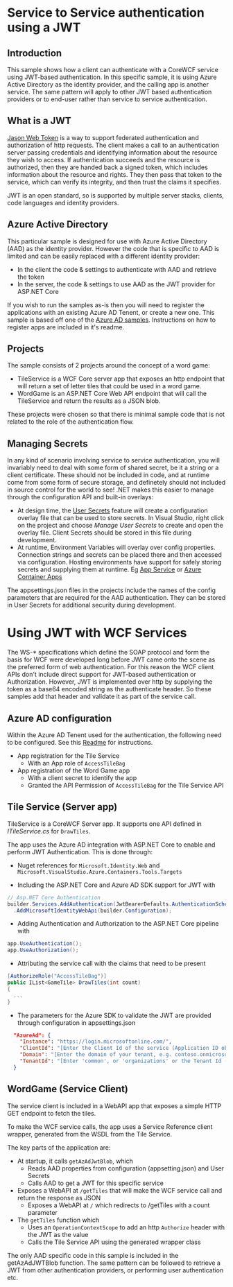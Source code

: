 # Service to Service authentication using a JWT

## Introduction

This sample shows how a client can authenticate with a CoreWCF service using JWT-based authentication. In this specific sample, it is using Azure Active Directory as the identity provider, and the calling app is another service. The same pattern will apply to other JWT based authentication providers or to end-user rather than service to service authentication.

## What is a JWT

[Jason Web Token](https://en.wikipedia.org/wiki/JSON_Web_Token) is a way to support federated authentication and authorization of http requests. The client makes a call to an authentication server passing credentials and identifying information about the resource they wish to access. If authentication succeeds and the resource is authorized, then they are handed back a signed token, which includes information about the resource and rights. They then pass that token to the service, which can verify its integrity, and then trust the claims it specifies.

JWT is an open standard, so is supported by multiple server stacks, clients, code languages and identity providers.

## Azure Active Directory

This particular sample is designed for use with Azure Active Directory (AAD) as the identity provider. However the code that is specific to AAD is limited and can be easily replaced with a different identity provider:
- In the client the code & settings to authenticate with AAD and retrieve the token
- In the server, the code & settings to use AAD as the JWT provider for ASP.NET Core

If you wish to run the samples as-is then you will need to register the applications with an existing Azure AD Tenent, or create a new one. This sample is based off one of the [Azure AD samples](https://github.com/Azure-Samples/active-directory-dotnetcore-daemon-v2/tree/master/4-Call-OwnApi-Pop). Instructions on how to register apps are included in it's readme.

## Projects

The sample consists of 2 projects around the concept of a word game:
- TileService is a WCF Core server app that exposes an http endpoint that will return a set of letter tiles that could be used in a word game. 
- WordGame is an ASP.NET Core Web API endpoint that will call the TileService and return the results as a JSON blob.

These projects were chosen so that there is minimal sample code that is not related to the role of the authentication flow.

## Managing Secrets

In any kind of scenario involving service to service authentication, you will invariably need to deal with some form of shared secret, be it a string or a client certificate. These should not be included in code, and at runtime come from some form of secure storage, and definetely should not included in source control for the world to see! .NET makes this easier to manage through the configuration API and built-in overlays:
- At design time, the [User Secrets](https://docs.microsoft.com/aspnet/core/security/app-secrets) feature will create a configuration overlay file that can be used to store secrets. In Visual Studio, right click on the project and choose *Manage User Secrets* to create and open the overlay file. Client Secrets should be stored in this file during development.
- At runtime, Environment Variables will overlay over config properties. Connection strings and secrets can be placed there and then accessed via configuration. Hosting environments have support for safely storing secrets and supplying them at runtime. Eg [App Service](https://docs.microsoft.com/azure/app-service/configure-common?tabs=portal#configure-app-settings) or [Azure Container Apps](https://docs.microsoft.com/azure/container-apps/manage-secrets?tabs=azure-cli)

The appsettings.json files in the projects include the names of the config parameters that are required for the AAD authentication. They can be stored in User Secrets for additional security during development.

# Using JWT with WCF Services

The WS-* specifications which define the SOAP protocol and form the basis for WCF were developed long before JWT came onto the scene as the preferred form of web authentication. For this reason the WCF client APIs don't include direct support for JWT-based authentication or Authorization. However, JWT is implemented over http by supplying the token as a base64 encoded string as the authenticate header. So these samples add that header and validate it as part of the service call.

## Azure AD configuration
Within the Azure AD Tenent used for the authentication, the following need to be configured. See this [Readme](https://github.com/Azure-Samples/active-directory-dotnetcore-daemon-v2/tree/master/4-Call-OwnApi-Pop) for instructions.
- App registration for the Tile Service
  - With an App role of `AccessTileBag`
- App registration of the Word Game app
  - With a client secret to identify the app
  - Granted the API Permission of `AccessTileBag` for the Tile Service API

## Tile Service (Server app)
TileService is a CoreWCF Server app. It supports one API defined in *ITileService.cs* for `DrawTiles`. 

The app uses the Azure AD integration with ASP.NET Core to enable and perform JWT Authentication. This is done through:
- Nuget references for `Microsoft.Identity.Web` and `Microsoft.VisualStudio.Azure.Containers.Tools.Targets`

- Including the ASP.NET Core and Azure AD SDK support for JWT with

``` c#
// Asp.NET Core Authentication
builder.Services.AddAuthentication(JwtBearerDefaults.AuthenticationScheme)
  .AddMicrosoftIdentityWebApi(builder.Configuration);
```

- Adding Authentication and Authorization to the ASP.NET Core pipeline with

``` c#
app.UseAuthentication();
app.UseAuthorization();
```

- Attributing the service call with the claims that need to be present

``` c#
[AuthorizeRole("AccessTileBag")]
public IList<GameTile> DrawTiles(int count)
{
  ...
}
```
- The parameters for the Azure SDK to validate the JWT are provided through configuration in appsettings.json

``` json
  "AzureAd": {
    "Instance": "https://login.microsoftonline.com/",
    "ClientId": "[Enter the Client Id of the service (Application ID obtained from the Azure portal), e.g. ba74781c2-53c2-442a-97c2-3d60re42f403]",
    "Domain": "[Enter the domain of your tenant, e.g. contoso.onmicrosoft.com]",
    "TenantId": "[Enter 'common', or 'organizations' or the Tenant Id (Obtained from the Azure portal. Select 'Endpoints' from the 'App registrations' blade and use the GUID in any of the URLs), e.g. da41245a5-11b3-996c-00a8-4d99re19f292]"
  }
```

## WordGame (Service Client)

The service client is included in a WebAPI app that exposes a simple HTTP GET endpoint to fetch the tiles.

To make the WCF service calls, the app uses a Service Reference client wrapper, generated from the WSDL from the Tile Service. 

The key parts of the application are:

- At startup, it calls `getAzAdJwtBlob`, which
  - Reads AAD properties from configuration (appsetting.json) and User Secrets
  - Calls AAD to get a JWT for this specific service
- Exposes a WebAPI at `/getTiles` that will make the WCF service call and return the response as JSON
  - Exposes a WebAPI at `/` which redirects to /getTiles with a count parameter
- The `getTiles` function which
  - Uses an `OperationContextScope` to add an http `Authorize` header with the JWT as the value
  - Calls the Tile Service API using the generated wrapper class

The only AAD specific code in this sample is included in the getAzAdJWTBlob function. The same pattern can be followed to retrieve a JWT from other authentication providers, or performing user authentication etc.